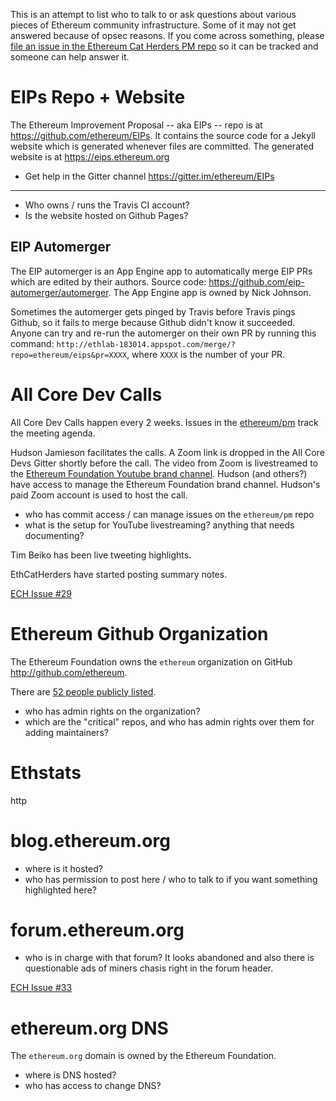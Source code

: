 <!-- TITLE: Infrastructure -->
<!-- SUBTITLE: A list of Ethereum community infrastructure, how it works, and who maintains it -->

This is an attempt to list who to talk to or ask questions about various pieces of Ethereum community infrastructure. Some of it may not get answered because of opsec reasons. If you come across something, please [file an issue in the Ethereum Cat Herders PM repo](https://github.com/ethereum-cat-herders/PM/issues) so it can be tracked and someone can help answer it.
# EIPs Repo + Website
The Ethereum Improvement Proposal -- aka EIPs -- repo is at https://github.com/ethereum/EIPs. It contains the source code for a Jekyll website which is generated whenever files are committed. The generated website is at https://eips.ethereum.org

* Get help in the Gitter channel https://gitter.im/ethereum/EIPs

---

- Who owns / runs the Travis CI account?
- Is the website hosted on Github Pages?

## EIP Automerger

The EIP automerger is an App Engine app to automatically merge EIP PRs which are edited by their authors. Source code: https://github.com/eip-automerger/automerger. The App Engine app is owned by Nick Johnson.

Sometimes the automerger gets pinged by Travis before Travis pings Github, so it fails to merge because Github didn't know it succeeded. Anyone can try and re-run the automerger on their own PR by running this command: `http://ethlab-183014.appspot.com/merge/?repo=ethereum/eips&pr=XXXX`, where `XXXX` is the number of your PR.

# All Core Dev Calls
All Core Dev Calls happen every 2 weeks. Issues in the [ethereum/pm](https://github.com/ethereum/pm) track the meeting agenda. 

Hudson Jamieson facilitates the calls. A Zoom link is dropped in the All Core Devs Gitter shortly before the call. The video from Zoom is livestreamed to the [Ethereum Foundation Youtube brand channel](https://www.youtube.com/channel/UCNOfzGXD_C9YMYmnefmPH0g). Hudson (and others?) have access to manage the Ethereum Foundation brand channel. Hudson's paid Zoom account is used to host the call.

* who has commit access / can manage issues on the `ethereum/pm` repo
* what is the setup for YouTube livestreaming? anything that needs documenting?

Tim Beiko has been live tweeting highlights.

EthCatHerders have started posting summary notes. 

[ECH Issue #29](https://github.com/ethereum-cat-herders/PM/issues/29)

# Ethereum Github Organization
The Ethereum Foundation owns the `ethereum` organization on GitHub http://github.com/ethereum.

There are [52 people publicly listed](https://github.com/orgs/ethereum/people).

* who has admin rights on the organization?
* which are the "critical" repos, and who has admin rights over them for adding maintainers?

# Ethstats
http

# blog.ethereum.org
* where is it hosted?
* who has permission to post here / who to talk to if you want something highlighted here?

# forum.ethereum.org 
* who is in charge with that forum? It looks abandoned and also there is questionable ads of miners chasis right in the forum header. 

[ECH Issue #33](https://github.com/ethereum-cat-herders/PM/issues/33)
# ethereum.org DNS
The `ethereum.org` domain is owned by the Ethereum Foundation.

- where is DNS hosted?
- who has access to change DNS?
